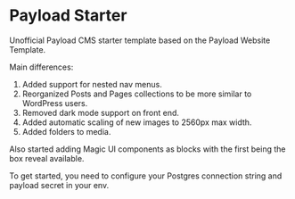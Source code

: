 # Payload Starter

Unofficial Payload CMS starter template based on the Payload Website Template.

Main differences:

1) Added support for nested nav menus.
2) Reorganized Posts and Pages collections to be more similar to WordPress users.
3) Removed dark mode support on front end.
4) Added automatic scaling of new images to 2560px max width.
5) Added folders to media.

Also started adding Magic UI components as blocks with the first being the box reveal available.

To get started, you need to configure your Postgres connection string and payload secret in your env.